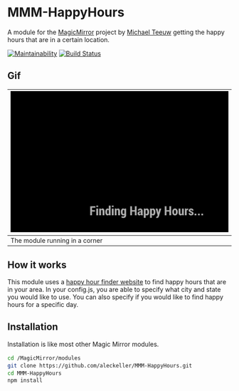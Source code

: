 # MMM-HappyHours
A module for the [MagicMirror](https://github.com/MichMich/MagicMirror) project by [Michael Teeuw](https://github.com/MichMich) getting the happy hours that are in a certain location.


[![Maintainability](https://api.codeclimate.com/v1/badges/2742abc792b88536f6e2/maintainability)](https://codeclimate.com/github/aleckeller/MMM-HappyHours)
[![Build Status](https://travis-ci.org/aleckeller/MMM-HappyHours.svg?branch=master)](https://travis-ci.org/aleckeller/MMM-HappyHours)

## Gif
| ![gif of module working](img/readme/bottomRight.gif) |
|---|
| The module running in a corner |

## How it works
This module uses a [happy hour finder website](http://thehappyhourfinder.com/) to find happy hours that are in your area.
In your config.js, you are able to specify what city and state you would like to use. You can also specify if you would like to find happy hours
for a specific day.

## Installation
Installation is like most other Magic Mirror modules.

```bash
cd /MagicMirror/modules
git clone https://github.com/aleckeller/MMM-HappyHours.git
cd MMM-HappyHours
npm install
```
